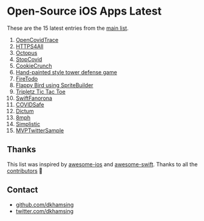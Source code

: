 # Open-Source iOS Apps Latest

These are the 15 latest entries from the [main list](https://github.com/dkhamsing/open-source-ios-apps).


1. [OpenCovidTrace](https://github.com/OpenCovidTrace/octrace-ios)
2. [HTTPS4All](https://github.com/bouk/HTTPS4All)
3. [Octopus](https://github.com/roger-wetzel/Octopus)
4. [StopCovid](https://gitlab.inria.fr/stopcovid19/stopcovid-ios)
5. [CookieCrunch](https://github.com/renatomcamilio/CookieCrunch)
6. [Hand-painted style tower defense game](https://github.com/gamechina/GoldenWar)
7. [FireTodo](https://github.com/sgr-ksmt/FireTodo)
8. [Flappy Bird using SpriteBuilder](https://github.com/ignotusverum/1w-flappy)
9. [Tripletz Tic Tac Toe](https://github.com/Aaron-A/Tripletz)
10. [SwiftFanorona](https://github.com/jenduf/SwiftFanorona)
11. [COVIDSafe](https://github.com/AU-COVIDSafe/mobile-ios)
12. [Dictum](https://github.com/matthewpalmer/Dictum)
13. [8mph](https://github.com/zadr/8mph)
14. [Simplistic](https://github.com/e7711bbear/Simplistic)
15. [MVPTwitterSample](https://github.com/ktanaka117/MVPTwitterSample)

## Thanks

This list was inspired by [awesome-ios](https://github.com/vsouza/awesome-ios) and [awesome-swift](https://github.com/matteocrippa/awesome-swift). Thanks to all the [contributors](https://github.com/dkhamsing/open-source-ios-apps/graphs/contributors) 🎉 

## Contact

- [github.com/dkhamsing](https://github.com/dkhamsing)
- [twitter.com/dkhamsing](https://twitter.com/dkhamsing)
